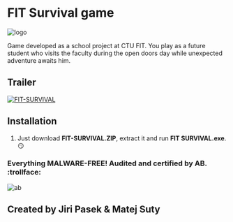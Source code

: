 # FIT Survival game

![logo](/graphics/sprites/logo.png)

Game developed as a school project at CTU FIT. You play as a future student who visits the faculty during the open doors day while unexpected adventure awaits him.

## Trailer

[![FIT-SURVIVAL](https://res.cloudinary.com/marcomontalbano/image/upload/v1611549868/video_to_markdown/images/streamable--mocz4n-c05b58ac6eb4c4700831b2b3070cd403.jpg)](https://streamable.com/mocz4n "FIT-SURVIVAL")

## Installation
1.  Just download **FIT-SURVIVAL.ZIP**, extract it and run **FIT SURVIVAL.exe**. :smirk:

### Everything MALWARE-FREE! Audited and certified by AB. :trollface:

![ab](https://media4.giphy.com/media/OanzDvY4Y5Jp3IlMGe/200.gif)

## Created by Jiri Pasek & Matej Suty
